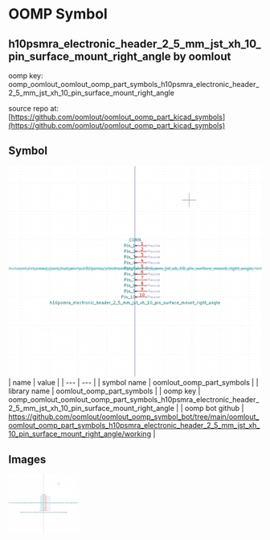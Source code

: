 # OOMP Symbol  
## h10psmra_electronic_header_2_5_mm_jst_xh_10_pin_surface_mount_right_angle  by oomlout  
  
oomp key: oomp_oomlout_oomlout_oomp_part_symbols_h10psmra_electronic_header_2_5_mm_jst_xh_10_pin_surface_mount_right_angle  
  
source repo at: [https://github.com/oomlout/oomlout_oomp_part_kicad_symbols](https://github.com/oomlout/oomlout_oomp_part_kicad_symbols)  
## Symbol  
  
[![working.png](working_600.png)](working.png)  
| name | value | 
| --- | --- | 
| symbol name | oomlout_oomp_part_symbols | 
| library name | oomlout_oomp_part_symbols | 
| oomp key | oomp_oomlout_oomlout_oomp_part_symbols_h10psmra_electronic_header_2_5_mm_jst_xh_10_pin_surface_mount_right_angle | 
| oomp bot github | https://github.com/oomlout/oomlout_oomp_symbol_bot/tree/main/oomlout_oomlout_oomp_part_symbols_h10psmra_electronic_header_2_5_mm_jst_xh_10_pin_surface_mount_right_angle/working | 
## Images  
  
[![working.png](working_140.png)](working.png)  
